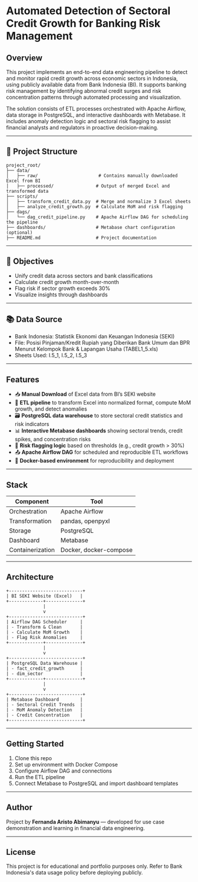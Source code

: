 
# Automated Detection of Sectoral Credit Growth for Banking Risk Management

## Overview
This project implements an end-to-end data engineering pipeline to detect and monitor rapid credit growth across economic sectors in Indonesia, using publicly available data from Bank Indonesia (BI). It supports banking risk management by identifying abnormal credit surges and risk concentration patterns through automated processing and visualization.

The solution consists of ETL processes orchestrated with Apache Airflow, data storage in PostgreSQL, and interactive dashboards with Metabase. It includes anomaly detection logic and sectoral risk flagging to assist financial analysts and regulators in proactive decision-making.

---

## 📁 Project Structure
```
project_root/
├── data/
│   ├── raw/                       # Contains manually downloaded Excel from BI
│   ├── processed/                # Output of merged Excel and transformed data
├── scripts/
│   ├── transform_credit_data.py  # Merge and normalize 3 Excel sheets
│   ├── analyze_credit_growth.py  # Calculate MoM and risk flagging
├── dags/
│   └── dag_credit_pipeline.py    # Apache Airflow DAG for scheduling the pipeline
├── dashboards/                   # Metabase chart configuration (optional)
├── README.md                     # Project documentation
```

---

## 🎯 Objectives
- Unify credit data across sectors and bank classifications
- Calculate credit growth month-over-month
- Flag risk if sector growth exceeds 30%
- Visualize insights through dashboards

---

## 📚 Data Source
- Bank Indonesia: Statistik Ekonomi dan Keuangan Indonesia (SEKI)
- File: Posisi Pinjaman/Kredit Rupiah yang Diberikan Bank Umum dan BPR Menurut Kelompok Bank & Lapangan Usaha (TABEL1_5.xls)
- Sheets Used: I.5_1, I.5_2, I.5_3

---

## Features
- 📥 **Manual Download** of Excel data from BI’s SEKI website
- 🧾 **ETL pipeline** to transform Excel into normalized format, compute MoM growth, and detect anomalies
- 🗃️ **PostgreSQL data warehouse** to store sectoral credit statistics and risk indicators
- 📊 **Interactive Metabase dashboards** showing sectoral trends, credit spikes, and concentration risks
- 🧠 **Risk flagging logic** based on thresholds (e.g., credit growth > 30%)
- 📤 **Apache Airflow DAG** for scheduled and reproducible ETL workflows
- 🐳 **Docker-based environment** for reproducibility and deployment

---

## Stack
| Component         | Tool                        |
|-------------------|-----------------------------|
| Orchestration     | Apache Airflow              |
| Transformation    | pandas, openpyxl            |
| Storage           | PostgreSQL                  |
| Dashboard         | Metabase                    |
| Containerization  | Docker, docker-compose      |

---

## Architecture
```
+----------------------------+
| BI SEKI Website (Excel)   |
+-------------+--------------+
              |
              v
+----------------------------+
| Airflow DAG Scheduler     |
| - Transform & Clean       |
| - Calculate MoM Growth    |
| - Flag Risk Anomalies     |
+-------------+--------------+
              |
              v
+----------------------------+
| PostgreSQL Data Warehouse |
| - fact_credit_growth      |
| - dim_sector              |
+-------------+--------------+
              |
              v
+----------------------------+
| Metabase Dashboard        |
| - Sectoral Credit Trends  |
| - MoM Anomaly Detection   |
| - Credit Concentration    |
+----------------------------+
```

---

## Getting Started
1. Clone this repo
2. Set up environment with Docker Compose
3. Configure Airflow DAG and connections
4. Run the ETL pipeline
5. Connect Metabase to PostgreSQL and import dashboard templates

---

## Author
Project by **Fernanda Aristo Abimanyu** — developed for use case demonstration and learning in financial data engineering.

---

## License
This project is for educational and portfolio purposes only. Refer to Bank Indonesia's data usage policy before deploying publicly.
